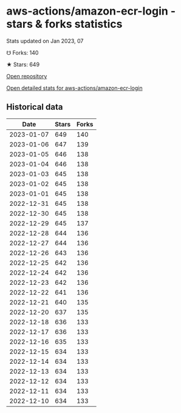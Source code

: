 # aws-actions/amazon-ecr-login - stars & forks statistics

Stats updated on Jan 2023, 07

☋ Forks: 140

★ Stars: 649

[Open repository](https://github.com/aws-actions/amazon-ecr-login)

[Open detailed stats for aws-actions/amazon-ecr-login](https://reviewgithub.com/rep/aws-actions/amazon-ecr-login)

## Historical data
| Date | Stars | Forks |
|------|-------|-------|
| 2023-01-07 | 649 | 140 | 
| 2023-01-06 | 647 | 139 | 
| 2023-01-05 | 646 | 138 | 
| 2023-01-04 | 646 | 138 | 
| 2023-01-03 | 645 | 138 | 
| 2023-01-02 | 645 | 138 | 
| 2023-01-01 | 645 | 138 | 
| 2022-12-31 | 645 | 138 | 
| 2022-12-30 | 645 | 138 | 
| 2022-12-29 | 645 | 137 | 
| 2022-12-28 | 644 | 136 | 
| 2022-12-27 | 644 | 136 | 
| 2022-12-26 | 643 | 136 | 
| 2022-12-25 | 642 | 136 | 
| 2022-12-24 | 642 | 136 | 
| 2022-12-23 | 642 | 136 | 
| 2022-12-22 | 641 | 136 | 
| 2022-12-21 | 640 | 135 | 
| 2022-12-20 | 637 | 135 | 
| 2022-12-18 | 636 | 133 | 
| 2022-12-17 | 636 | 133 | 
| 2022-12-16 | 635 | 133 | 
| 2022-12-15 | 634 | 133 | 
| 2022-12-14 | 634 | 133 | 
| 2022-12-13 | 634 | 133 | 
| 2022-12-12 | 634 | 133 | 
| 2022-12-11 | 634 | 133 | 
| 2022-12-10 | 634 | 133 | 

